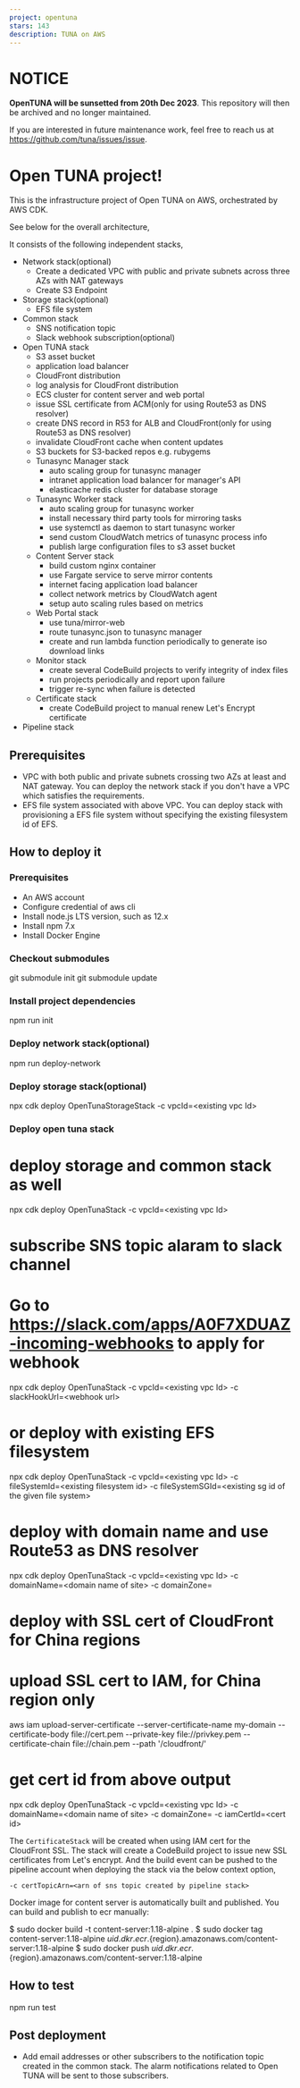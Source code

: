 ```yaml
---
project: opentuna
stars: 143
description: TUNA on AWS
---
```


NOTICE
======

**OpenTUNA will be sunsetted from 20th Dec 2023**. This repository will then be archived and no longer maintained.

If you are interested in future maintenance work, feel free to reach us at https://github.com/tuna/issues/issue.

Open TUNA project!
==================

This is the infrastructure project of Open TUNA on AWS, orchestrated by AWS CDK.

See below for the overall architecture,

It consists of the following independent stacks,

-   Network stack(optional)
    -   Create a dedicated VPC with public and private subnets across three AZs with NAT gateways
    -   Create S3 Endpoint
-   Storage stack(optional)
    -   EFS file system
-   Common stack
    -   SNS notification topic
    -   Slack webhook subscription(optional)
-   Open TUNA stack
    -   S3 asset bucket
    -   application load balancer
    -   CloudFront distribution
    -   log analysis for CloudFront distribution
    -   ECS cluster for content server and web portal
    -   issue SSL certificate from ACM(only for using Route53 as DNS resolver)
    -   create DNS record in R53 for ALB and CloudFront(only for using Route53 as DNS resolver)
    -   invalidate CloudFront cache when content updates
    -   S3 buckets for S3-backed repos e.g. rubygems
    -   Tunasync Manager stack
        -   auto scaling group for tunasync manager
        -   intranet application load balancer for manager's API
        -   elasticache redis cluster for database storage
    -   Tunasync Worker stack
        -   auto scaling group for tunasync worker
        -   install necessary third party tools for mirroring tasks
        -   use systemctl as daemon to start tunasync worker
        -   send custom CloudWatch metrics of tunasync process info
        -   publish large configuration files to s3 asset bucket
    -   Content Server stack
        -   build custom nginx container
        -   use Fargate service to serve mirror contents
        -   internet facing application load balancer
        -   collect network metrics by CloudWatch agent
        -   setup auto scaling rules based on metrics
    -   Web Portal stack
        -   use tuna/mirror-web
        -   route tunasync.json to tunasync manager
        -   create and run lambda function periodically to generate iso download links
    -   Monitor stack
        -   create several CodeBuild projects to verify integrity of index files
        -   run projects periodically and report upon failure
        -   trigger re-sync when failure is detected
    -   Certificate stack
        -   create CodeBuild project to manual renew Let's Encrypt certificate
-   Pipeline stack

Prerequisites
-------------

-   VPC with both public and private subnets crossing two AZs at least and NAT gateway. You can deploy the network stack if you don't have a VPC which satisfies the requirements.
-   EFS file system associated with above VPC. You can deploy stack with provisioning a EFS file system without specifying the existing filesystem id of EFS.

How to deploy it
----------------

### Prerequisites

-   An AWS account
-   Configure credential of aws cli
-   Install node.js LTS version, such as 12.x
-   Install npm 7.x
-   Install Docker Engine

### Checkout submodules

git submodule init
git submodule update

### Install project dependencies

npm run init

### Deploy network stack(optional)

npm run deploy-network

### Deploy storage stack(optional)

npx cdk deploy OpenTunaStorageStack -c vpcId=<existing vpc Id\>

### Deploy open tuna stack

# deploy storage and common stack as well
npx cdk deploy OpenTunaStack -c vpcId=<existing vpc Id\>

# subscribe SNS topic alaram to slack channel
# Go to https://slack.com/apps/A0F7XDUAZ-incoming-webhooks to apply for webhook
npx cdk deploy OpenTunaStack -c vpcId=<existing vpc Id\> -c slackHookUrl=<webhook url\>

# or deploy with existing EFS filesystem
npx cdk deploy OpenTunaStack -c vpcId=<existing vpc Id\> -c fileSystemId=<existing filesystem id\> -c fileSystemSGId=<existing sg id of the given file system\>

# deploy with domain name and use Route53 as DNS resolver
npx cdk deploy OpenTunaStack -c vpcId=<existing vpc Id\> -c domainName=<domain name of site\> -c domainZone=<public hosted zone of your domain in Route53>

# deploy with SSL cert of CloudFront for China regions
# upload SSL cert to IAM, for China region only
aws iam upload-server-certificate --server-certificate-name my-domain --certificate-body file://cert.pem --private-key file://privkey.pem --certificate-chain file://chain.pem --path '/cloudfront/'
# get cert id from above output
npx cdk deploy OpenTunaStack -c vpcId=<existing vpc Id\> -c domainName=<domain name of site\> -c domainZone=<public hosted zone of your domain in Route53> -c iamCertId=<cert id\>

The `CertificateStack` will be created when using IAM cert for the CloudFront SSL. The stack will create a CodeBuild project to issue new SSL certificates from Let's encrypt. And the build event can be pushed to the pipeline account when deploying the stack via the below context option,

```
-c certTopicArn=<arn of sns topic created by pipeline stack>
```

Docker image for content server is automatically built and published. You can build and publish to ecr manually:

$ sudo docker build -t content-server:1.18-alpine .
$ sudo docker tag content-server:1.18-alpine ${uid}.dkr.ecr.${region}.amazonaws.com/content-server:1.18-alpine
$ sudo docker push ${uid}.dkr.ecr.${region}.amazonaws.com/content-server:1.18-alpine

How to test
-----------

npm run test

Post deployment
---------------

-   Add email addresses or other subscribers to the notification topic created in the common stack. The alarm notifications related to Open TUNA will be sent to those subscribers.
